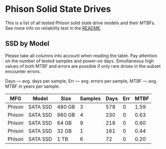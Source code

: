 Phison Solid State Drives
=========================

This is a list of all tested Phison solid state drive models and their MTBFs. See
more info on reliability test in the [README](https://github.com/linuxhw/EnterpriseDrive).

SSD by Model
------------

Please take all columns into account when reading the table. Pay attention on the
number of tested samples and power-on days. Simultaneous high values of both MTBF
and errors are possible if only rare drives in the subset encounter errors.

Days — avg. days per sample,
Err  — avg. errors per sample,
MTBF — avg. MTBF in years per sample.

| MFG       | Model              | Size   | Samples | Days  | Err   | MTBF   |
|-----------|--------------------|--------|---------|-------|-------|--------|
| Phison    | SATA SSD           | 480 GB | 3       | 578   | 0     | 1.59   |
| Phison    | SATA SSD           | 960 GB | 4       | 230   | 0     | 0.63   |
| Phison    | SATA SSD           | 64 GB  | 9       | 218   | 0     | 0.60   |
| Phison    | SATA SSD           | 32 GB  | 1       | 161   | 0     | 0.44   |
| Phison    | SATA SSD           | 1 TB   | 6       | 72    | 0     | 0.20   |
